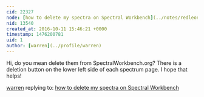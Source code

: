 ```yaml
---
cid: 22327
node: [how to delete my spectra on Spectral Workbench](../notes/redleon/10-09-2016/how-to-remove-range-uploaded-by-mistake)
nid: 13540
created_at: 2016-10-11 15:46:21 +0000
timestamp: 1476200781
uid: 1
author: [warren](../profile/warren)
---
```


Hi, do you mean delete them from SpectralWorkbench.org? There is a deletion button on the lower left side of each spectrum page. I hope that helps!

[warren](../profile/warren) replying to: [how to delete my spectra on Spectral Workbench](../notes/redleon/10-09-2016/how-to-remove-range-uploaded-by-mistake)

